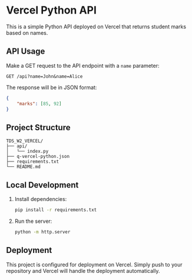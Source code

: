 # Vercel Python API

This is a simple Python API deployed on Vercel that returns student marks based on names.

## API Usage

Make a GET request to the API endpoint with a `name` parameter:

```
GET /api?name=John&name=Alice
```

The response will be in JSON format:

```json
{
    "marks": [85, 92]
}
```

## Project Structure

```
TDS_W2_VERCEL/
├── api/
│   └── index.py
├── q-vercel-python.json
├── requirements.txt
└── README.md
```

## Local Development

1. Install dependencies:
   ```bash
   pip install -r requirements.txt
   ```

2. Run the server:
   ```bash
   python -m http.server
   ```

## Deployment

This project is configured for deployment on Vercel. Simply push to your repository and Vercel will handle the deployment automatically. 